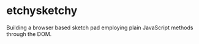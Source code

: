 # etchysketchy

Building a browser based sketch pad employing plain JavaScript methods through the DOM.